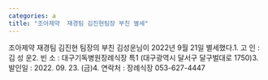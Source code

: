 ```yaml
---
categories: a
title: "조아제약  재경팀 김진현팀장 부친 별세"
---
```

조아제약 재경팀 김진현 팀장의 부친 김성운님이 2022년 9월 21일 별세했다.1. 고 인 : 김 성 운2. 빈 소 : 대구기독병원장례식장 특1 (대구광역시 달서구 달구벌대로 1750)3. 발인일 : 2022. 09. 23. (금)4. 연락처 : 장례식장 053-627-4447